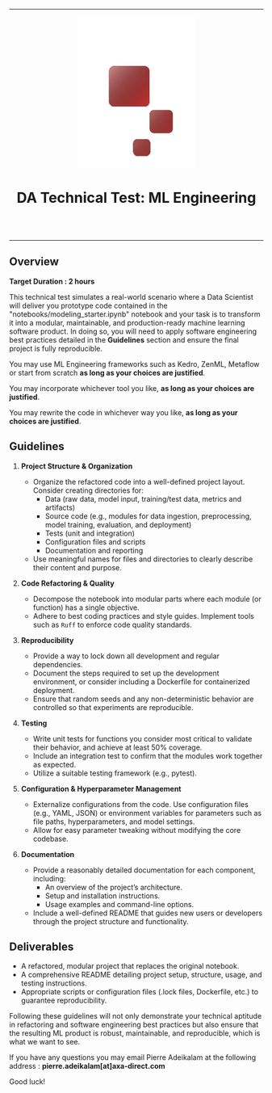<hr style="border-width:2px;border-color:darkred">
<div align="center">

<img src="./da_logo_transparent_small.gif" height=300>

<h1>DA Technical Test: ML Engineering</h1>
<br>
<br>
<hr style="border-width:2px;border-color:darkred">
</div>

## Overview

**Target Duration : 2 hours**

This technical test simulates a real-world scenario where a Data Scientist will deliver you prototype code contained in the "notebooks/modeling_starter.ipynb" notebook and your task is to transform it into a modular, maintainable, and production-ready machine learning software product. In doing so, you will need to apply software engineering best practices detailed in the **Guidelines** section and ensure the final project is fully reproducible.

You may use ML Engineering frameworks such as Kedro, ZenML, Metaflow or start from scratch **as long as your choices are justified**.

You may incorporate whichever tool you like, **as long as your choices are justified**.

You may rewrite the code in whichever way you like, **as long as your choices are justified**.

## Guidelines 

1. **Project Structure & Organization**
   - Organize the refactored code into a well-defined project layout. Consider creating directories for:
     - Data (raw data, model input, training/test data, metrics and artifacts)
     - Source code (e.g., modules for data ingestion, preprocessing, model training, evaluation, and deployment)
     - Tests (unit and integration)
     - Configuration files and scripts
     - Documentation and reporting
   - Use meaningful names for files and directories to clearly describe their content and purpose.

2. **Code Refactoring & Quality**
   - Decompose the notebook into modular parts where each module (or function) has a single objective.
   - Adhere to best coding practices and style guides. Implement tools such as `Ruff` to enforce code quality standards. 

3. **Reproducibility**
   - Provide a way to lock down all development and regular dependencies.
   - Document the steps required to set up the development environment, or consider including a Dockerfile for containerized deployment.
   - Ensure that random seeds and any non-deterministic behavior are controlled so that experiments are reproducible.

4. **Testing**
   - Write unit tests for functions you consider most critical to validate their behavior, and achieve at least 50% coverage.
   - Include an integration test to confirm that the modules work together as expected.
   - Utilize a suitable testing framework (e.g., pytest).

5. **Configuration & Hyperparameter Management**
   - Externalize configurations from the code. Use configuration files (e.g., YAML, JSON) or environment variables for parameters such as file paths, hyperparameters, and model settings.
   - Allow for easy parameter tweaking without modifying the core codebase.

6. **Documentation**
   - Provide a reasonably detailed documentation for each component, including:
     - An overview of the project’s architecture.
     - Setup and installation instructions.
     - Usage examples and command-line options.
   - Include a well-defined README that guides new users or developers through the project structure and functionality.

## Deliverables
- A refactored, modular project that replaces the original notebook.
- A comprehensive README detailing project setup, structure, usage, and testing instructions.
- Appropriate scripts or configuration files (.lock files, Dockerfile, etc.) to guarantee reproducibility.

Following these guidelines will not only demonstrate your technical aptitude in refactoring and software engineering best practices but also ensure that the resulting ML product is robust, maintainable, and reproducible, which is what we want to see.

If you have any questions you may email Pierre Adeikalam at the following address : **pierre.adeikalam[at]axa-direct.com**

Good luck!
